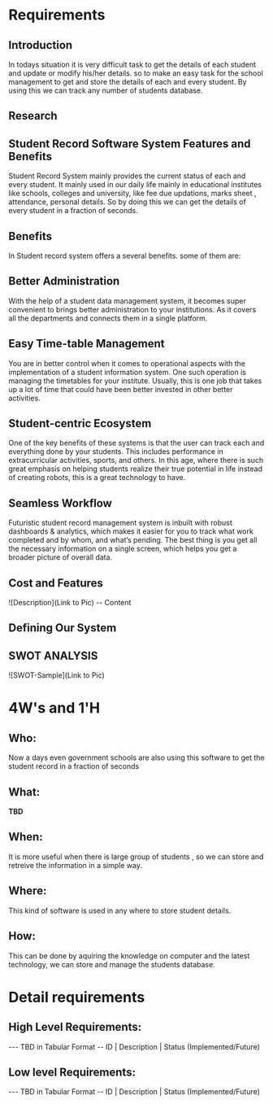 # Requirements
## Introduction
 In todays situation it is very difficult task to get the details of each student and update or modify his/her details. so to make an easy task for the school management to get and store the details of each and every student. By using this we can track any number of students database.
 

## Research
## Student Record Software System Features and Benefits
Student Record System mainly provides the current status of each and every student. It mainly used in our daily life mainly in educational institutes like schools, colleges and university, like fee due updations, marks sheet , attendance, personal details. So by doing this we can get the details of every student in a fraction of seconds.
## Benefits
In Student record system offers a several benefits. some of them are:
## Better Administration
With the help of a student data management system, it becomes super convenient to brings better administration to your institutions. As it covers all the departments and connects them in a single platform.
## Easy Time-table Management
You are in better control when it comes to operational aspects with the implementation of a student information system. One such operation is managing the timetables for your institute. Usually, this is one job that takes up a lot of time that could have been better invested in other better activities.
## Student-centric Ecosystem
One of the key benefits of these systems is that the user can track each and everything done by your students. This includes performance in extracurricular activities, sports, and others. In this age, where there is such great emphasis on helping students realize their true potential in life instead of creating robots, this is a great technology to have.
## Seamless Workflow
Futuristic student record management system is inbuilt with robust dashboards & analytics, which makes it easier for you to track what work completed and by whom, and what’s pending. The best thing is you get all the necessary information on a single screen, which helps you get a broader picture of overall data.

## Cost and Features
![Description](Link to Pic)
-- Content 
## Defining Our System
    
    
    
## SWOT ANALYSIS
![SWOT-Sample](Link to Pic)

# 4W&#39;s and 1&#39;H

## Who:

Now a days even government schools are also using this software to get the student record in a fraction of seconds

## What:

**TBD**

## When:

It is more useful when there is large group of students , so we can store and retreive the information in a simple way.

## Where:

This kind of software is used in any where to store student details.

## How:

This can be done by aquiring the knowledge on computer and the latest technology, we can store and manage the students database.

# Detail requirements
## High Level Requirements:
--- TBD in Tabular Format 
-- ID | Description | Status (Implemented/Future)


##  Low level Requirements:
--- TBD in Tabular Format 
-- ID | Description | Status (Implemented/Future)
